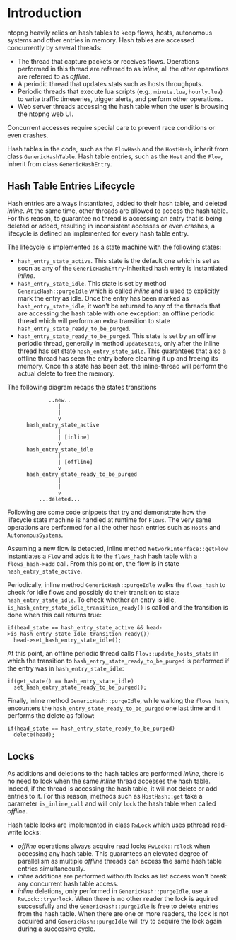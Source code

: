 Introduction
============

ntopng heavily relies on hash tables to keep flows, hosts, autonomous systems and other entries in memory. Hash tables are accessed concurrently by several threads:
- The thread that capture packets or receives flows. Operations performed in this thread are referred to as _inline_, all the other operations are referred to as _offline_.
- A periodic thread that updates stats such as hosts throughputs.
- Periodic threads that execute lua scripts (e.g., `minute.lua`, `hourly.lua`) to write traffic timeseries, trigger alerts, and perform other operations.
- Web server threads accessing the hash table when the user is browsing the ntopng web UI.


Concurrent accesses require special care to prevent race conditions or even crashes.

Hash tables in the code, such as the `FlowHash` and the `HostHash`, inherit from class `GenericHashTable`. Hash table entries, such as the `Host` and the `Flow`, inherit from class `GenericHashEntry`.

Hash Table Entries Lifecycle
----------------------------

Hash entries are always instantiated, added to their hash table, and deleted _inline_. At the same time, other threads are allowed to access the hash table. For this reason, to guarantee no thread is accessing an entry that is being deleted or added, resulting in inconsistent accesses or even crashes, a lifecycle is defined an implemented for every hash table entry.

The lifecycle is implemented as a state machine with the following states:

- `hash_entry_state_active`. This state is the default one which is set as soon as any of the `GenericHashEntry`-inherited hash entry is instantiated _inline_.
- `hash_entry_state_idle`. This state is set by method `GenericHash::purgeIdle` which is called _inline_ and is used to explicitly mark the entry as idle. Once the entry has been marked as `hash_entry_state_idle`, it won't be returned to any of the threads that are accessing the hash table with one exception: an offline periodic thread which will perform an extra transition to state `hash_entry_state_ready_to_be_purged`.
- `hash_entry_state_ready_to_be_purged`. This state is set by an offline periodic thread, generally in method `updateStats`, only after the inline thread has set state `hash_entry_state_idle`. This guarantees that also a offline thread has seen the entry before cleaning it up and freeing its memory. Once this state has been set, the inline-thread will perform the actual delete to free the memory.

The following diagram recaps the states transitions

```
             ..new..
                |
                |
                v
      hash_entry_state_active
                |
                | [inline]
                v
      hash_entry_state_idle
                |
                | [offline]
                v
      hash_entry_state_ready_to_be_purged
                |
                |
                v
          ...deleted...
```

Following are some code snippets that try and demonstrate how the lifecycle state machine is handled at runtime for `Flows`. The very same operations are performed for all the other hash entries such as `Hosts` and `AutonomousSystems`.
 
Assuming a new flow is detected, inline method `NetworkInterface::getFlow` instantiates a `Flow` and adds it to the `flows_hash` hash table with a `flows_hash->add` call. From this point on, the flow is in state `hash_entry_state_active`.

Periodically, inline method `GenericHash::purgeIdle` walks the `flows_hash` to check for idle flows and possibly do their transition to state `hash_entry_state_idle`. To check whether an entry is idle, `is_hash_entry_state_idle_transition_ready()` is called and the transition is done when this call returns true: 

```
if(head_state == hash_entry_state_active && head->is_hash_entry_state_idle_transition_ready())
  head->set_hash_entry_state_idle();
```

At this point, an offline periodic thread calls `Flow::update_hosts_stats` in which the transition to `hash_entry_state_ready_to_be_purged` is performed if the entry was in `hash_entry_state_idle`:

```
if(get_state() == hash_entry_state_idle)
  set_hash_entry_state_ready_to_be_purged();
```

Finally, inline method `GenericHash::purgeIdle`, while walking the `flows_hash`, encounters the `hash_entry_state_ready_to_be_purged` one last time and it performs the delete as follow:

```
if(head_state == hash_entry_state_ready_to_be_purged)
  delete(head);
```

Locks
-----

As additions and deletions to the hash tables are performed _inline_, there is no need to lock when the same _inline_ thread accesses the hash table. Indeed, if the thread is accessing the hash table, it will not delete or add entries to it. For this reason, methods such as `HostHash::get` take a parameter `is_inline_call` and will only `lock` the hash table when called _offline_.

Hash table locks are implemented in class `RwLock` which uses pthread read-write locks:
- _offline_ operations always acquire read locks `RwLock::rdlock` when accessing any hash table. This guarantees an elevated degree of parallelism as multiple _offline_ threads can access the same hash table entries simultaneously.
- _inline_ additions are performed withouth locks as list access won't break any concurrent hash table access.
- _inline_ deletions, only performed in `GenericHash::purgeIdle`, use a `RwLock::trywrlock`. When there is no other reader the lock is aquired successfully and the `GenericHash::purgeIdle` is free to delete entries from the hash table. When there are one or more readers, the lock is not acquired and `GenericHash::purgeIdle` will try to acquire the lock again during a successive cycle.





